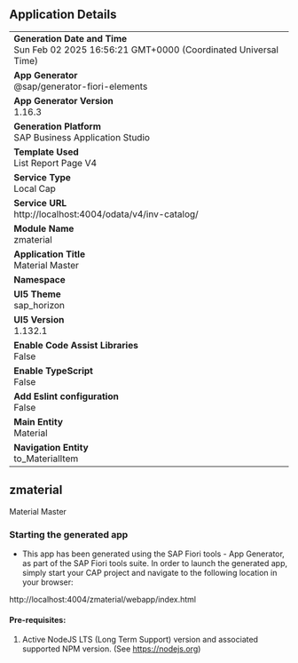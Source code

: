 ## Application Details
|               |
| ------------- |
|**Generation Date and Time**<br>Sun Feb 02 2025 16:56:21 GMT+0000 (Coordinated Universal Time)|
|**App Generator**<br>@sap/generator-fiori-elements|
|**App Generator Version**<br>1.16.3|
|**Generation Platform**<br>SAP Business Application Studio|
|**Template Used**<br>List Report Page V4|
|**Service Type**<br>Local Cap|
|**Service URL**<br>http://localhost:4004/odata/v4/inv-catalog/|
|**Module Name**<br>zmaterial|
|**Application Title**<br>Material Master|
|**Namespace**<br>|
|**UI5 Theme**<br>sap_horizon|
|**UI5 Version**<br>1.132.1|
|**Enable Code Assist Libraries**<br>False|
|**Enable TypeScript**<br>False|
|**Add Eslint configuration**<br>False|
|**Main Entity**<br>Material|
|**Navigation Entity**<br>to_MaterialItem|

## zmaterial

Material Master

### Starting the generated app

-   This app has been generated using the SAP Fiori tools - App Generator, as part of the SAP Fiori tools suite.  In order to launch the generated app, simply start your CAP project and navigate to the following location in your browser:

http://localhost:4004/zmaterial/webapp/index.html

#### Pre-requisites:

1. Active NodeJS LTS (Long Term Support) version and associated supported NPM version.  (See https://nodejs.org)


